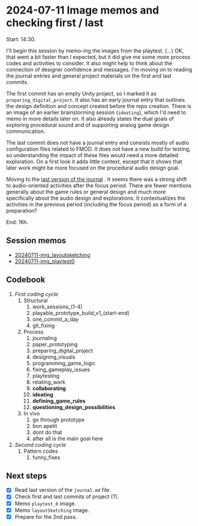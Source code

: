 # 2024-07-11 Image memos and checking first / last

Start: 14:30.

I'll begin this session by memo-ing the images from the playtest. (...) OK, that went a bit faster than I expected, but it did give me some more process codes and activities to consider. It also might help to think about the connection of designer confidence and messages. I'm moving on to reading the journal entries and general project materials on the first and last commits. 

The first commit has an empty Unity project, so I marked it as `preparing_digital_project`. It also has an early journal entry that outlines the design definition and concept created before the repo creation. There is an image of an earlier brainstorming session (`ideating`), which I'd need to memo in more details later on. It also already states the dual goals of exploring procedural sound and of supporting analog game design communication.

The last commit does not have a journal entry and consists mostly of audio configuration files related to FMOD. It does not have a new build for testing, so understanding the impact of these files would need a more detailed exploration. On a first look it adds little context, except that it shows that later work might be more focused on the procedural audio design goal.

Moving to the [last version of the journal](https://github.com/mouseandthebillionaire/purrrfectPizza/blob/2ae02201421ab1fd79161f2baf9e9f86c94b145e/Process/README.md) . It seems there was a strong shift to audio-oriented activities after the focus period. There are fewer mentions generally about the game rules or general design and much more specifically about the audio design and explorations. It contextualizes the activities in the previous period (including the focus period) as a form of a preparation?  

End: 16h.

## Session memos

- [20240711-img_layoutsketching](<../memos/20240711-img_layoutsketching.md>)
- [20240711-img_playtest0](<../memos/20240711-img_playtest0.md>)

## Codebook

1. *First coding cycle*
	1. Structural
		1. work_sessions_(1-4)
		2. playable_prototype_build_v1_(start-end)
		3. one_commit_a_day
		4. git_fixing
	2. Process
		1. journaling
		2. paper_prototyping
		3. preparing_digital_project
		4. designing_visuals
		5. programming_game_logic
		6. fixing_gameplay_issues
		7. playtesting
		8. relating_work
		9. **collaborating**
		10. **ideating**
		11. **defining_game_rules**
		12. **questioning_design_possibilities**
	3. In vivo
		1. go through prototype
		2. bon apetit
		3. dont do that
		4. after all is the main goal here
2. *Second coding cycle*
	1. Pattern codes
		1. funny_fixes

## Next steps

- [x] Read last version of the `journal.md` file.
- [x] Check first and last commits of project (?).
- [x] Memo `playtest_0` image.
- [x] Memo `layoutSketching` image.
- [x] Prepare for the 2nd pass.
